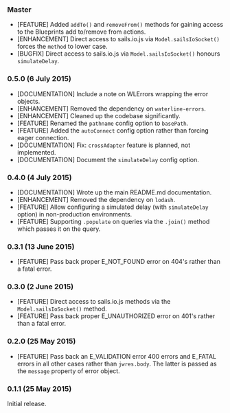 ### Master

* [FEATURE] Added `addTo()` and `removeFrom()` methods for gaining access to the Blueprints add to/remove from actions.
* [ENHANCEMENT] Direct access to sails.io.js via `Model.sailsIoSocket()` forces the `method` to lower case.
* [BUGFIX] Direct access to sails.io.js via `Model.sailsIoSocket()` honours `simulateDelay`.

### 0.5.0 (6 July 2015)

* [DOCUMENTATION] Include a note on WLErrors wrapping the error objects.
* [ENHANCEMENT] Removed the dependency on `waterline-errors`.
* [ENHANCEMENT] Cleaned up the codebase significantly.
* [FEATURE] Renamed the `pathname` config option to `basePath`.
* [FEATURE] Added the `autoConnect` config option rather than forcing eager connection.
* [DOCUMENTATION] Fix: `crossAdapter` feature is planned, not implemented.
* [DOCUMENTATION] Document the `simulateDelay` config option.

### 0.4.0 (4 July 2015)

* [DOCUMENTATION] Wrote up the main README.md documentation. 
* [ENHANCEMENT] Removed the dependency on `lodash`. 
* [FEATURE] Allow configuring a simulated delay (with `simulateDelay` option) in non-production environments. 
* [FEATURE] Supporting `.populate` on queries via the `.join()` method which passes it on the query. 

### 0.3.1 (13 June 2015)

* [FEATURE] Pass back proper E_NOT_FOUND error on 404's rather than a fatal error. 

### 0.3.0 (2 June 2015)

* [FEATURE] Direct access to sails.io.js methods via the `Model.sailsIoSocket()` method.
* [FEATURE] Pass back proper E_UNAUTHORIZED error on 401's rather than a fatal error. 

### 0.2.0 (25 May 2015)

* [FEATURE] Pass back an E_VALIDATION error 400 errors and E_FATAL errors in all other cases
 rather than `jwres.body`. The latter is passed as the `message` property of error object. 

### 0.1.1 (25 May 2015)

Initial release.
